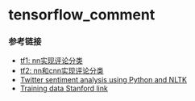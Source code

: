 # tensorflow_comment

### 参考链接

- [tf1: nn实现评论分类](https://blog.csdn.net/u014365862/article/details/53868418)
- [tf2: nn和cnn实现评论分类](https://blog.csdn.net/u014365862/article/details/53868422)
- [Twitter sentiment analysis using Python and NLTK](http://www.laurentluce.com/posts/twitter-sentiment-analysis-using-python-and-nltk/)
- [Training data Stanford link](http://cs.stanford.edu/people/alecmgo/trainingandtestdata.zip)

